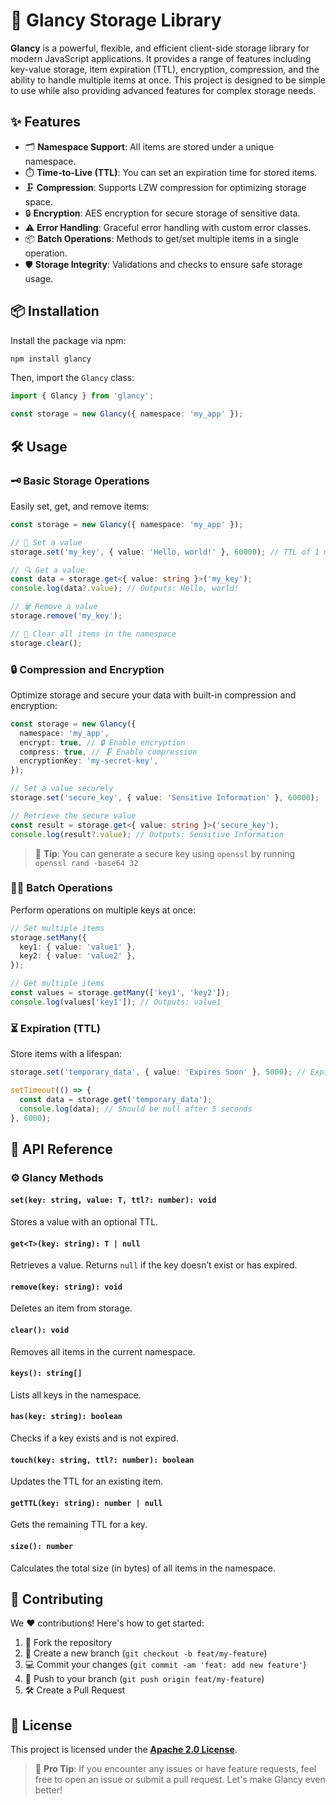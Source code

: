 # 🚀 Glancy Storage Library

**Glancy** is a powerful, flexible, and efficient client-side storage library for modern JavaScript applications. It provides a range of features including key-value storage, item expiration (TTL), encryption, compression, and the ability to handle multiple items at once. This project is designed to be simple to use while also providing advanced features for complex storage needs.

## ✨ Features

- 🗂️ **Namespace Support**: All items are stored under a unique namespace.
- ⏱️ **Time-to-Live (TTL)**: You can set an expiration time for stored items.
- 🗜️ **Compression**: Supports LZW compression for optimizing storage space.
- 🔒 **Encryption**: AES encryption for secure storage of sensitive data.
- ⚠️ **Error Handling**: Graceful error handling with custom error classes.
- 📦 **Batch Operations**: Methods to get/set multiple items in a single operation.
- 🛡️ **Storage Integrity**: Validations and checks to ensure safe storage usage.

## 📦 Installation

Install the package via npm:

```bash
npm install glancy
```

Then, import the `Glancy` class:

```typescript
import { Glancy } from 'glancy';

const storage = new Glancy({ namespace: 'my_app' });
```

## 🛠️ Usage

### 🗝️ Basic Storage Operations

Easily set, get, and remove items:

```typescript
const storage = new Glancy({ namespace: 'my_app' });

// 🔑 Set a value
storage.set('my_key', { value: 'Hello, world!' }, 60000); // TTL of 1 minute

// 🔍 Get a value
const data = storage.get<{ value: string }>('my_key');
console.log(data?.value); // Outputs: Hello, world!

// 🗑️ Remove a value
storage.remove('my_key');

// 🧹 Clear all items in the namespace
storage.clear();
```

### 🔒 Compression and Encryption

Optimize storage and secure your data with built-in compression and encryption:

```typescript
const storage = new Glancy({
  namespace: 'my_app',
  encrypt: true, // 🔒 Enable encryption
  compress: true, // 🗜️ Enable compression
  encryptionKey: 'my-secret-key',
});

// Set a value securely
storage.set('secure_key', { value: 'Sensitive Information' }, 60000);

// Retrieve the secure value
const result = storage.get<{ value: string }>('secure_key');
console.log(result?.value); // Outputs: Sensitive Information
```

> 🔧 **Tip**: You can generate a secure key using `openssl` by running `openssl rand -base64 32`

### 🤹‍♂️ Batch Operations

Perform operations on multiple keys at once:

```typescript
// Set multiple items
storage.setMany({
  key1: { value: 'value1' },
  key2: { value: 'value2' },
});

// Get multiple items
const values = storage.getMany(['key1', 'key2']);
console.log(values['key1']); // Outputs: value1
```

### ⏳ Expiration (TTL)

Store items with a lifespan:

```typescript
storage.set('temporary_data', { value: 'Expires Soon' }, 5000); // Expires in 5 seconds

setTimeout(() => {
  const data = storage.get('temporary_data');
  console.log(data); // Should be null after 5 seconds
}, 6000);
```

## 📖 API Reference

### ⚙️ Glancy Methods

#### `set(key: string, value: T, ttl?: number): void`

Stores a value with an optional TTL.

#### `get<T>(key: string): T | null`

Retrieves a value. Returns `null` if the key doesn’t exist or has expired.

#### `remove(key: string): void`

Deletes an item from storage.

#### `clear(): void`

Removes all items in the current namespace.

#### `keys(): string[]`

Lists all keys in the namespace.

#### `has(key: string): boolean`

Checks if a key exists and is not expired.

#### `touch(key: string, ttl?: number): boolean`

Updates the TTL for an existing item.

#### `getTTL(key: string): number | null`

Gets the remaining TTL for a key.

#### `size(): number`

Calculates the total size (in bytes) of all items in the namespace.

## 🤝 Contributing

We ❤️ contributions! Here's how to get started:

1. 🍴 Fork the repository
2. 🌱 Create a new branch (`git checkout -b feat/my-feature`)
3. 💻 Commit your changes (`git commit -am 'feat: add new feature'`)
4. 🚀 Push to your branch (`git push origin feat/my-feature`)
5. 🛠️ Create a Pull Request

## 📜 License

This project is licensed under the **[Apache 2.0 License](LICENSE)**.

> 🔧 **Pro Tip**: If you encounter any issues or have feature requests, feel free to open an issue or submit a pull request. Let's make Glancy even better!
